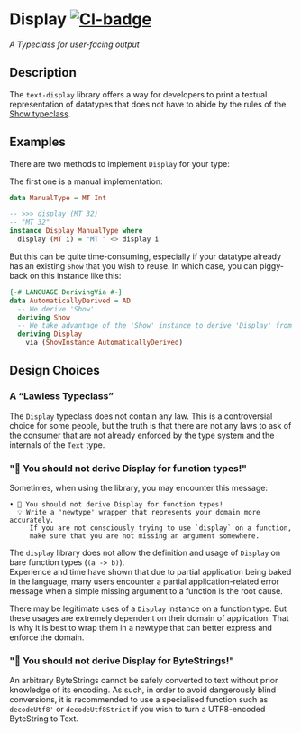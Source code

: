 # Display [![CI-badge][CI-badge]][CI-url]

_A Typeclass for user-facing output_

## Description

The `text-display` library offers a way for developers to print a textual representation of datatypes that does not
have to abide by the rules of the [Show typeclass][Show].

## Examples

There are two methods to implement `Display` for your type:

The first one is a manual implementation:

```haskell
data ManualType = MT Int

-- >>> display (MT 32)
-- "MT 32"
instance Display ManualType where
  display (MT i) = "MT " <> display i
```

But this can be quite time-consuming, especially if your datatype already has
an existing `Show` that you wish to reuse. In which case, you can piggy-back
on this instance like this:

```haskell
{-# LANGUAGE DerivingVia #-}
data AutomaticallyDerived = AD
  -- We derive 'Show'
  deriving Show 
  -- We take advantage of the 'Show' instance to derive 'Display' from it
  deriving Display
    via (ShowInstance AutomaticallyDerived) 
```

## Design Choices

### A “Lawless Typeclass”

The `Display` typeclass does not contain any law. This is a controversial choice for some people,
but the truth is that there are not any laws to ask of the consumer that are not already enforced
by the type system and the internals of the `Text` type.

### "🚫 You should not derive Display for function types!"

Sometimes, when using the library, you may encounter this message:

```
• 🚫 You should not derive Display for function types!                     
  💡 Write a 'newtype' wrapper that represents your domain more accurately.
     If you are not consciously trying to use `display` on a function,     
     make sure that you are not missing an argument somewhere.
```

The `display` library does not allow the definition and usage of `Display` on
bare function types (`(a -> b)`).  
Experience and time have shown that due to partial application being baked in the language,
many users encounter a partial application-related error message when a simple missing
argument to a function is the root cause.

There may be legitimate uses of a `Display` instance on a function type.
But these usages are extremely dependent on their domain of application.
That is why it is best to wrap them in a newtype that can better
express and enforce the domain.


### "🚫 You should not derive Display for ByteStrings!"

An arbitrary ByteStrings cannot be safely converted to text without prior knowledge of its encoding.
As such, in order to avoid dangerously blind conversions, it is recommended to use a specialised
function such as `decodeUtf8'` or `decodeUtf8Strict` if you wish to turn a UTF8-encoded ByteString
to Text.

[Show]: https://hackage.haskell.org/package/base/docs/Text-Show.html#v:Show
[CI-badge]: https://img.shields.io/github/workflow/status/Kleidukos/text-display/CI?style=flat-square
[CI-url]: https://github.com/Kleidukos/text-display/actions
